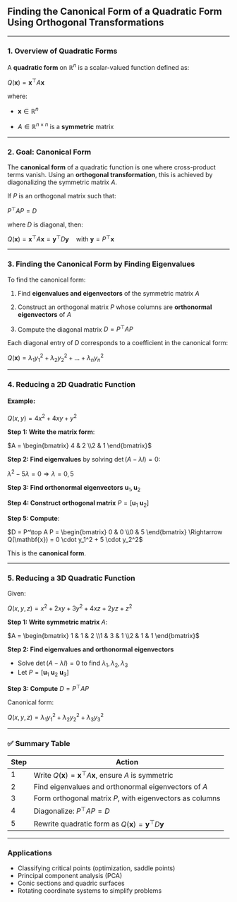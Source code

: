 ## **Finding the Canonical Form of a Quadratic Form Using Orthogonal Transformations**

---

### **1. Overview of Quadratic Forms**

A **quadratic form** on $`\mathbb{R}^n`$ is a scalar-valued function defined as:

$`Q(\mathbf{x}) = \mathbf{x}^\top A \mathbf{x}`$

where:

* $`\mathbf{x} \in \mathbb{R}^n`$


* $`A \in \mathbb{R}^{n \times n}`$ is a **symmetric** matrix

---

### **2. Goal: Canonical Form**

The **canonical form** of a quadratic function is one where cross-product terms vanish. Using an **orthogonal transformation**, this is achieved by diagonalizing the symmetric matrix $A$.

If $P$ is an orthogonal matrix such that:

$`P^\top A P = D`$

where $D$ is diagonal, then:

$`Q(\mathbf{x}) = \mathbf{x}^\top A \mathbf{x} = \mathbf{y}^\top D \mathbf{y} \quad \text{with } \mathbf{y} = P^\top \mathbf{x}`$

---

### **3. Finding the Canonical Form by Finding Eigenvalues**

To find the canonical form:

1. Find **eigenvalues and eigenvectors** of the symmetric matrix $A$


2. Construct an orthogonal matrix $P$ whose columns are **orthonormal eigenvectors** of $A$


3. Compute the diagonal matrix $`D = P^\top A P`$


Each diagonal entry of $D$ corresponds to a coefficient in the canonical form:

$`Q(\mathbf{x}) = \lambda_1 y_1^2 + \lambda_2 y_2^2 + \dots + \lambda_n y_n^2`$

---

### **4. Reducing a 2D Quadratic Function**

#### **Example:**

$`Q(x, y) = 4x^2 + 4xy + y^2`$

**Step 1: Write the matrix form**:

$`A = \begin{bmatrix} 4 & 2 \\2 & 1 \end{bmatrix}`$



**Step 2: Find eigenvalues** by solving $`\det(A - \lambda I) = 0`$:

$`\lambda^2 - 5\lambda = 0 \Rightarrow \lambda = 0, 5`$



**Step 3: Find orthonormal eigenvectors** $`\mathbf{u}_1, \mathbf{u}_2`$



**Step 4: Construct orthogonal matrix** $`P = [\mathbf{u}_1\ \mathbf{u}_2]`$



**Step 5: Compute**:

$`D = P^\top A P = \begin{bmatrix} 0 & 0 \\0 & 5 \end{bmatrix} \Rightarrow Q(\mathbf{x}) = 0 \cdot y_1^2 + 5 \cdot y_2^2`$



This is the **canonical form**.

---

### **5. Reducing a 3D Quadratic Function**

Given:

$`Q(x, y, z) = x^2 + 2xy + 3y^2 + 4xz + 2yz + z^2`$


**Step 1: Write symmetric matrix** $A$:

$`A = \begin{bmatrix} 1 & 1 & 2 \\1 & 3 & 1 \\2 & 1 & 1 \end{bmatrix}`$



**Step 2: Find eigenvalues and orthonormal eigenvectors**

* Solve $`\det(A - \lambda I) = 0`$ to find $`\lambda_1, \lambda_2, \lambda_3`$
* Let $`P = [\mathbf{u}_1\ \mathbf{u}_2\ \mathbf{u}_3]`$



**Step 3: Compute** $`D = P^\top A P`$

Canonical form:

$`Q(x, y, z) = \lambda_1 y_1^2 + \lambda_2 y_2^2 + \lambda_3 y_3^2`$

---

### ✅ **Summary Table**

| Step | Action                                                                          |
| ---- |---------------------------------------------------------------------------------|
| 1    | Write $`Q(\mathbf{x}) = \mathbf{x}^\top A \mathbf{x}`$, ensure $A$ is symmetric |
| 2    | Find eigenvalues and orthonormal eigenvectors of $A$                            |
| 3    | Form orthogonal matrix $P$, with eigenvectors as columns                        |
| 4    | Diagonalize: $`P^\top A P = D`$                                                 |
| 5    | Rewrite quadratic form as $`Q(\mathbf{x}) = \mathbf{y}^\top D \mathbf{y}`$      |

---

### **Applications**

* Classifying critical points (optimization, saddle points)
* Principal component analysis (PCA)
* Conic sections and quadric surfaces
* Rotating coordinate systems to simplify problems
